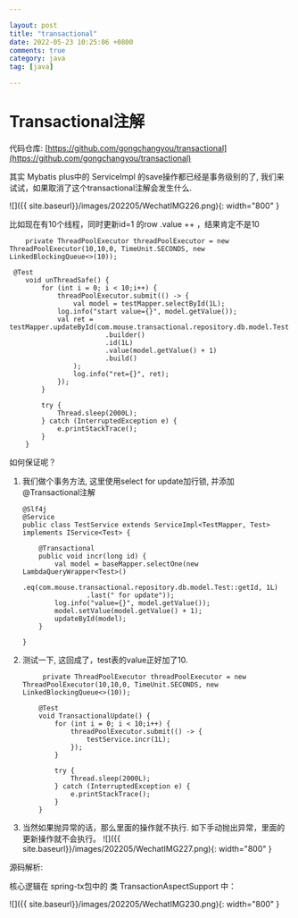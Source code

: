 ```yaml
---

layout: post
title: "transactional"
date: 2022-05-23 10:25:06 +0800
comments: true
category: java
tag: [java]

---
```


# Transactional注解

代码仓库: [https://github.com/gongchangyou/transactional](https://github.com/gongchangyou/transactional)





其实 Mybatis plus中的 ServiceImpl 的save操作都已经是事务级别的了, 我们来试试，如果取消了这个transactional注解会发生什么.

   ![]({{ site.baseurl}}/images/202205/WechatIMG226.png){: width="800" }



比如现在有10个线程，同时更新id=1 的row .value ++ ，结果肯定不是10

```
    private ThreadPoolExecutor threadPoolExecutor = new ThreadPoolExecutor(10,10,0, TimeUnit.SECONDS, new LinkedBlockingQueue<>(10));

 @Test
    void unThreadSafe() {
        for (int i = 0; i < 10;i++) {
            threadPoolExecutor.submit(() -> {
                val model = testMapper.selectById(1L);
            log.info("start value={}", model.getValue());
            val ret = testMapper.updateById(com.mouse.transactional.repository.db.model.Test
                        .builder()
                        .id(1L)
                        .value(model.getValue() + 1)
                        .build()
                );
                log.info("ret={}", ret);
            });
        }

        try {
            Thread.sleep(2000L);
        } catch (InterruptedException e) {
            e.printStackTrace();
        }
    }
```



如何保证呢？ 

1. 我们做个事务方法, 这里使用select for update加行锁, 并添加 @Transactional注解

    ```
    @Slf4j
    @Service
    public class TestService extends ServiceImpl<TestMapper, Test> implements IService<Test> {

        @Transactional
        public void incr(long id) {
            val model = baseMapper.selectOne(new LambdaQueryWrapper<Test>()
                    .eq(com.mouse.transactional.repository.db.model.Test::getId, 1L)
                    .last(" for update"));
            log.info("value={}", model.getValue());
            model.setValue(model.getValue() + 1);
            updateById(model);
        }

    }
    ```

2. 测试一下, 这回成了，test表的value正好加了10.

    ```
         private ThreadPoolExecutor threadPoolExecutor = new ThreadPoolExecutor(10,10,0, TimeUnit.SECONDS, new LinkedBlockingQueue<>(10));

        @Test
        void TransactionalUpdate() {
            for (int i = 0; i < 10;i++) {
                threadPoolExecutor.submit(() -> {
                    testService.incr(1L);
                });
            }

            try {
                Thread.sleep(2000L);
            } catch (InterruptedException e) {
                e.printStackTrace();
            }
        }
    ```

3. 当然如果抛异常的话，那么里面的操作就不执行. 如下手动抛出异常，里面的更新操作就不会执行。
![]({{ site.baseurl}}/images/202205/WechatIMG227.png){: width="800" }



源码解析:

核心逻辑在 spring-tx包中的 类 TransactionAspectSupport 中：

   ![]({{ site.baseurl}}/images/202205/WechatIMG230.png){: width="800" }

